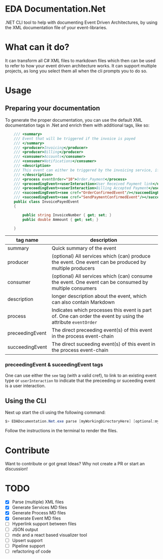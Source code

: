 # EDA Documentation.Net

.NET CLI tool to help with documenting Event Driven Architectures, by using the XML documentation file of your event-libraries.

# What can it do?

It can transform all C# XML files to markdown files which then can be used to refer to how your event driven architecture works.
It can support multiple projects, as long you select them all when the cli prompts you to do so.

# Usage

## Preparing your documentation

To generate the proper documentation, you can use the default XML documentation tags in .Net and enrich them with additional tags, like so:

```cs
    /// <summary>
    /// Event that will be triggered if the invoice is payed
    /// </summary>
    /// <producer>Invoicing</producer>
    /// <producer>Billing</producer>
    /// <consumer>Accounts</consumer>
    /// <consumer>Notifications</consumer>
    /// <description>
    /// This event can either be triggered by the invoicing service, if the user has payed, or the billing service if the billing department has received cash money
    /// </description>
    /// <process eventOrder="10">Order.Payment</process>
    /// <preceedingEvent><userInteraction>User Received Payment link</userInteraction></preceedingEvent>
    /// <preceedingEvent><userInteraction>Billing Accepted Payment</userInteraction></preceedingEvent>
    /// <succeedingEvent><see cref="OrderConfirmedEvent"/></succeedingEvent>
    /// <succeedingEvent><see cref="SendPaymentConfirmedEvent"/></succeedingEvent>
    public class InvoicePayedEvent
    {

        public string InvoiceNumber { get; set; }
        public double Ammount { get; set; }

    }
```

| tag name        | description                                                                                                  |
| --------------- | ------------------------------------------------------------------------------------------------------------ |
| summary         | Quick summary of the event                                                                                   |
| producer        | (optional) All services which (can) produce the event. One event can be produced by multiple producers       |
| consumer        | (optional) All services which (can) consume the event. One event can be consumed by multiple consumers       |
| description     | longer description about the event, which can also contain Markdown                                          |
| process         | Indicates which processes this event is part of. One can order the event by using the attribute `eventOrder` |
| preceedingEvent | The direct preceeding event(s) of this event in the process event-chain                                      |
| succeedingEvent | The direct suceeding event(s) of this event in the process event-chain                                       |

### preceedingEvent & suceedingEvent tags

One can use either the `see` tag (with a valid cref), to link to an existing event type or `userInteraction` to indicate that the preceeding or suceeding event is a user interaction.

## Using the CLI

Next up start the cli using the following command:

```ps1
$> EDADocumentation.Net.exe parse [myWorkingDirectoryHere] [optional:myOutputDirectory]
```

Follow the instructions in the terminal to render the files.

# Contribute

Want to contribute or got great Ideas? Why not create a PR or start an discussion!

# TODO

- [x] Parse (multiple) XML files
- [x] Generate Services MD files
- [x] Generate Process MD files
- [x] Generate Event MD files
- [ ] Hyperlink support between files
- [ ] JSON output
- [ ] mdx and a react based visualizer tool
- [ ] Upsert support
- [ ] Pipeline support
- [ ] refactoring of code
